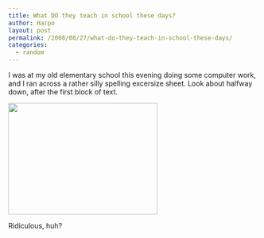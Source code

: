 ```yaml
---
title: What DO they teach in school these days?
author: Harpo
layout: post
permalink: /2008/08/27/what-do-they-teach-in-school-these-days/
categories:
  - random
---
```

I was at my old elementary school this evening doing some computer work, and I ran across a rather silly spelling excersize sheet. Look about halfway down, after the first block of text.

[<img class="alignnone size-full wp-image-364" src="http://harpojaeger.github.io/wp-content/uploads/2008/08/l-640-480-f051330f-6267-4111-81f1-eac4dddc7738.jpeg" alt="" width="300" height="225" />][1]

Ridiculous, huh?

 [1]: http://harpojaeger.github.io/wp-content/uploads/2008/08/l-640-480-f051330f-6267-4111-81f1-eac4dddc7738.jpeg